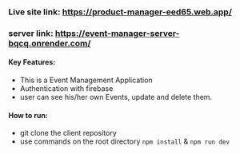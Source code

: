 ### Live site link: https://product-manager-eed65.web.app/
<!-- ### server link: https://event-manager-server.vercel.app/events -->
<!-- ### server link: https://event-manager-server-bqcq.onrender.com/events -->

### server link: https://event-manager-server-bqcq.onrender.com/



#### Key Features:
* This is a Event Management Application 
* Authentication with firebase 
* user can see his/her own Events, update and delete them. 



#### How to run: 
* git clone the client repository 
* use commands on the root directory `npm install` & `npm run dev`

